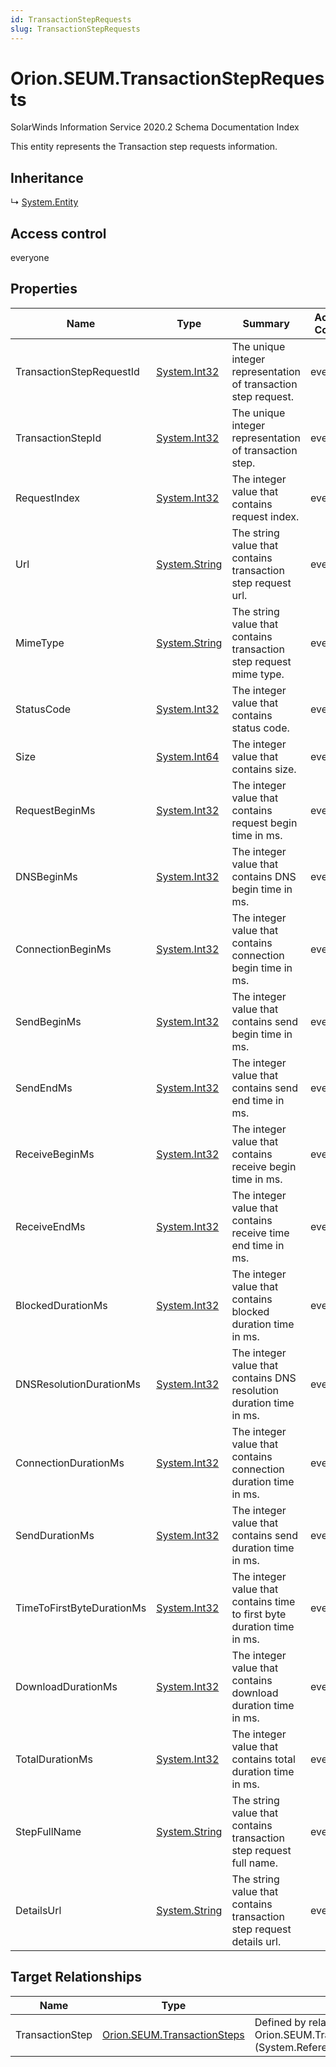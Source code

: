 ```yaml
---
id: TransactionStepRequests
slug: TransactionStepRequests
---
```


# Orion.SEUM.TransactionStepRequests

SolarWinds Information Service 2020.2 Schema Documentation Index

This entity represents the Transaction step requests information.

## Inheritance

↳ [System.Entity](./../System/Entity)

## Access control

everyone

## Properties

| Name | Type | Summary | Access Control |
| ------ | ------ | ------ | ------ |
| TransactionStepRequestId | [System.Int32](https://docs.microsoft.com/en-us/dotnet/api/system.int32) | The unique integer representation of transaction step request. | everyone |
| TransactionStepId | [System.Int32](https://docs.microsoft.com/en-us/dotnet/api/system.int32) | The unique integer representation of transaction step. | everyone |
| RequestIndex | [System.Int32](https://docs.microsoft.com/en-us/dotnet/api/system.int32) | The integer value that contains request index. | everyone |
| Url | [System.String](https://docs.microsoft.com/en-us/dotnet/api/system.string) | The string value that contains transaction step request url. | everyone |
| MimeType | [System.String](https://docs.microsoft.com/en-us/dotnet/api/system.string) | The string value that contains transaction step request mime type. | everyone |
| StatusCode | [System.Int32](https://docs.microsoft.com/en-us/dotnet/api/system.int32) | The integer value that contains status code. | everyone |
| Size | [System.Int64](https://docs.microsoft.com/en-us/dotnet/api/system.int64) | The integer value that contains size. | everyone |
| RequestBeginMs | [System.Int32](https://docs.microsoft.com/en-us/dotnet/api/system.int32) | The integer value that contains request begin time in ms. | everyone |
| DNSBeginMs | [System.Int32](https://docs.microsoft.com/en-us/dotnet/api/system.int32) | The integer value that contains DNS begin time in ms. | everyone |
| ConnectionBeginMs | [System.Int32](https://docs.microsoft.com/en-us/dotnet/api/system.int32) | The integer value that contains connection begin time in ms. | everyone |
| SendBeginMs | [System.Int32](https://docs.microsoft.com/en-us/dotnet/api/system.int32) | The integer value that contains send begin time in ms. | everyone |
| SendEndMs | [System.Int32](https://docs.microsoft.com/en-us/dotnet/api/system.int32) | The integer value that contains send end time in ms. | everyone |
| ReceiveBeginMs | [System.Int32](https://docs.microsoft.com/en-us/dotnet/api/system.int32) | The integer value that contains receive begin time in ms. | everyone |
| ReceiveEndMs | [System.Int32](https://docs.microsoft.com/en-us/dotnet/api/system.int32) | The integer value that contains receive time end time in ms. | everyone |
| BlockedDurationMs | [System.Int32](https://docs.microsoft.com/en-us/dotnet/api/system.int32) | The integer value that contains blocked duration time in ms. | everyone |
| DNSResolutionDurationMs | [System.Int32](https://docs.microsoft.com/en-us/dotnet/api/system.int32) | The integer value that contains DNS resolution duration time in ms. | everyone |
| ConnectionDurationMs | [System.Int32](https://docs.microsoft.com/en-us/dotnet/api/system.int32) | The integer value that contains connection duration time in ms. | everyone |
| SendDurationMs | [System.Int32](https://docs.microsoft.com/en-us/dotnet/api/system.int32) | The integer value that contains send duration time in ms. | everyone |
| TimeToFirstByteDurationMs | [System.Int32](https://docs.microsoft.com/en-us/dotnet/api/system.int32) | The integer value that contains time to first byte duration time in ms. | everyone |
| DownloadDurationMs | [System.Int32](https://docs.microsoft.com/en-us/dotnet/api/system.int32) | The integer value that contains download duration time in ms. | everyone |
| TotalDurationMs | [System.Int32](https://docs.microsoft.com/en-us/dotnet/api/system.int32) | The integer value that contains total duration time in ms. | everyone |
| StepFullName | [System.String](https://docs.microsoft.com/en-us/dotnet/api/system.string) | The string value that contains transaction step request full name. | everyone |
| DetailsUrl | [System.String](https://docs.microsoft.com/en-us/dotnet/api/system.string) | The string value that contains transaction step request details url. | everyone |

## Target Relationships

| Name | Type | Notes |
| ------ | ------ | ------ |
| TransactionStep | [Orion.SEUM.TransactionSteps](./../Orion.SEUM/TransactionSteps) | Defined by relationship Orion.SEUM.TransactionStepReferenesStepRequests (System.Reference) |

